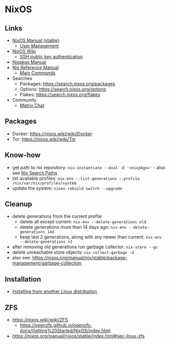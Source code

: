 # NixOS

## Links

- [NixOS Manual (stable)](https://nixos.org/manual/nixos/stable/)
  - [User Management](https://nixos.org/manual/nixos/stable/index.html#sec-user-management)
- [NixOS Wiki](https://nixos.wiki/wiki/Main_Page)
  - [SSH public key authentication](https://nixos.wiki/wiki/SSH_public_key_authentication)
- [Nixpkgs Manual](https://nixos.org/manual/nixpkgs/stable/)
- [Nix Reference Manual](https://nixos.org/manual/nix/stable/)
  - [Main Commands](https://nixos.org/manual/nix/stable/command-ref/main-commands#main-commands)
- Searches
  - Packages: https://search.nixos.org/packages
  - Options: https://search.nixos.org/options
  - Flakes: https://search.nixos.org/flakes
- Community
  - [Matrix Chat](https://matrix.to/#/#community:nixos.org)

## Packages

- Docker: https://nixos.wiki/wiki/Docker
- Tor: https://nixos.wiki/wiki/Tor

## Know-how

- get path to nix repository: `nix-instantiate --eval -E '<nixpkgs>'` - also see [Nix Search Paths](https://nixos.org/guides/nix-pills/nix-search-paths.html)
- list available profiles: `nix-env --list-generations --profile /nix/var/nix/profiles/system`
- update the system: `nixos-rebuild switch --upgrade`

## Cleanup
- delete generations from the current profile
  - delete all except current: `nix-env --delete-generations old`
  - delete generations more than 14 days ago: `nix-env --delete-generations 14d`
  - keep last 2 generations, along with any newer than current: `nix-env --delete-generations +2`
- after removing old generations run garbage collector: `nix-store --gc`
- delete unreachable store objects: `nix-collect-garbage -d`
- also see: <https://nixos.org/manual/nix/stable/package-management/garbage-collection>

## Installation

- [Installing from another Linux distribution](https://nixos.org/manual/nixos/stable/#sec-installing-from-other-distro)

## ZFS

- https://nixos.wiki/wiki/ZFS
  - https://openzfs.github.io/openzfs-docs/Getting%20Started/NixOS/index.html
- https://nixos.org/manual/nixos/stable/index.html#sec-linux-zfs
